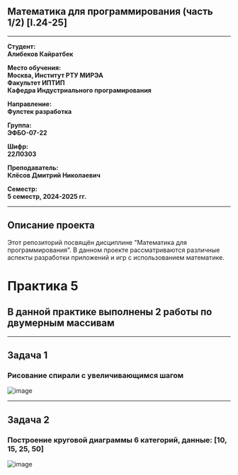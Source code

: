 ## Математика для программирования (часть 1/2) [I.24-25]
---

**Студент:**  
**Алибеков Кайратбек**  

**Место обучения:**  
**Москва, Институт РТУ МИРЭА**  
**Факультет ИПТИП**  
**Кафедра Индустриального програмирования**  

**Направление:**  
**Фулстек разработка**  

**Группа:**  
**ЭФБО-07-22**  

**Шифр:**  
**22Л0303**  

**Преподаватель:**  
**Клёсов Дмитрий Николаевич**  

**Семестр:**  
**5 семестр, 2024-2025 гг.**

---

## Описание проекта

Этот репозиторий посвящён дисциплине "Математика для программирования". В данном проекте рассматриваются различные аспекты разработки приложений и игр с использованием математике.


# Практика 5

## В данной практике выполнены 2 работы по двумерным массивам
__________

## Задача  1 

### Рисование спирали с увеличивающимся шагом

![image](https://github.com/user-attachments/assets/186380ca-683b-4cdb-9bec-1e09968780b6)


__________

## Задача  2

### Построение круговой диаграммы 6 категорий, данные: [10, 15, 25, 50]

![image](https://github.com/user-attachments/assets/c8d95250-2f1b-4303-a097-8e4cd1a13b81)
